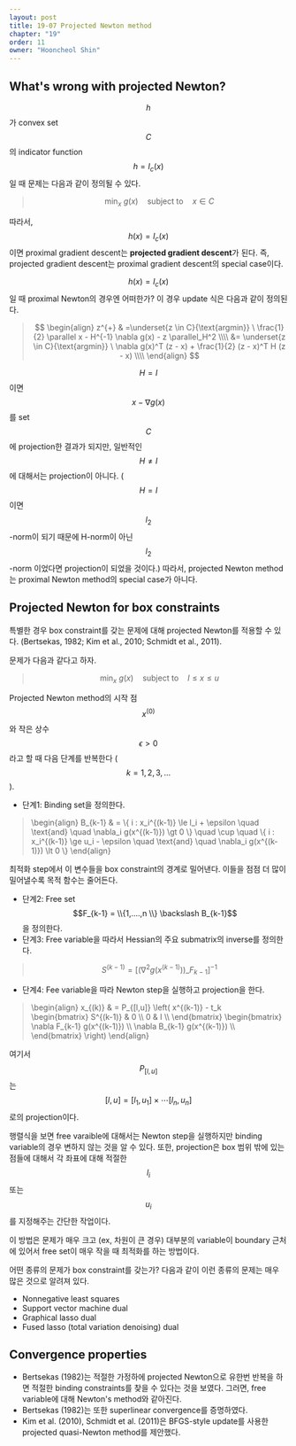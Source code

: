 ```yaml
---
layout: post
title: 19-07 Projected Newton method
chapter: "19"
order: 11
owner: "Hooncheol Shin"
---
```


## What's wrong with projected Newton?
$$h$$가 convex set $$C$$의 indicator function $$h = I_c(x)$$일 때 문제는 다음과 같이 정의될 수 있다.

>$$ \min_{x} \ g(x) \quad  \text{subject to}  \quad  x \in C$$

따라서,  $$h(x) = I_c(x)$$이면 proximal gradient descent는 **projected gradient descent**가 된다. 즉, projected gradient descent는 proximal gradient descent의 special case이다.

$$h(x) = I_c(x)$$일 때 proximal Newton의 경우엔 어떠한가? 이 경우 update 식은 다음과 같이 정의된다.

> $$
> \begin{align}
> z^{+} & =\underset{z \in C}{\text{argmin}} \ \frac{1}{2} \parallel x - H^{-1} \nabla g(x) - z \parallel_H^2  \\\\
> &= \underset{z \in C}{\text{argmin}} \ \nabla g(x)^T (z - x) + \frac{1}{2} (z - x)^T H (z - x)  \\\\
> \end{align}
> $$

$$H = I$$이면 $$x - \nabla g(x)$$를 set $$C$$에 projection한 결과가 되지만, 일반적인 $$H \neq I$$에 대해서는 projection이 아니다. ($$H = I$$이면 $$l_2$$-norm이 되기 때문에 H-norm이 아닌 $$l_2$$-norm 이었다면 projection이 되었을 것이다.) 
따라서, projected Newton method는 proximal Newton method의 special case가 아니다.

## Projected Newton for box constraints
특별한 경우 box constraint를 갖는 문제에 대해 projected Newton를 적용할 수 있다. (Bertsekas, 1982; Kim et al., 2010; Schmidt et al., 2011).

문제가 다음과 같다고 하자.

>$$ \min_{x} \ g(x) \quad  \text{subject to}  \quad  l \le x \le u $$

Projected Newton method의 시작 점 $$x^{(0)}$$와 작은 상수 $$\epsilon \gt 0$$라고 할 때  다음 단계를 반복한다 ($$k = 1, 2, 3, ...$$).

* 단계1: Binding set을 정의한다.

> \begin{align}
B_{k-1} & = \\{ i : x_i^{(k-1)} \le l_i + \epsilon \quad \text{and} \quad  \nabla_i g(x^{(k-1)}) \gt 0 \\} \quad  \cup \quad 
\\{ i : x_i^{(k-1)} \ge u_i - \epsilon  \quad \text{and} \quad  \nabla_i g(x^{(k-1)}) \lt 0 \\} 
\end{align}

최적화 step에서 이 변수들을 box constraint의 경계로 밀어낸다. 이들을 점점 더 많이 밀어낼수록 목적 함수는 줄어든다.

* 단계2: Free set $$F_{k-1} = \\{1,....,n \\} \backslash B_{k-1}$$을 정의한다.
* 단계3: Free variable을 따라서 Hessian의 주요 submatrix의 inverse를 정의한다.

>$$ S^{(k-1)} = [(\nabla^2 g(x^{(k-1)}))\_{F_{k-1}}]^{-1}$$

* 단계4: Fee variable을 따라 Newton step을 실행하고 projection을 한다.

> \begin{align}
x_{(k)} & = P_{[l,u]} \left\( x^{(k-1)} - t_k  
\begin{bmatrix}
S^{(k-1)} & 0 \\\\
0 & I \\\\
\end{bmatrix}
\begin{bmatrix}
\nabla F_{k-1} g(x^{(k-1)}) \\\\
\nabla B_{k-1} g(x^{(k-1)}) \\\\
\end{bmatrix}
\right\)
\end{align}

여기서 $$P_{[l,u]}$$는 $$[l, u] = [l_1, u_1] \times \cdots [l_n, u_n]$$로의 projection이다.

행렬식을 보면 free varaible에 대해서는 Newton step을 실행하지만 binding variable의 경우 변하지 않는 것을 알 수 있다. 또한, projection은 box 범위 밖에 있는 점들에 대해서 각 좌표에 대해 적절한 $$l_i$$ 또는 $$u_i$$를 지정해주는 간단한 작업이다.

이 방법은 문제가 매우 크고 (ex, 차원이 큰 경우) 대부분의 variable이 boundary 근처에 있어서 free set이 매우 작을 때 최적화를 하는 방법이다.

어떤 종류의 문제가 box constraint를 갖는가? 다음과 같이 이런 종류의 문제는 매우 많은 것으로 알려져 있다.

*  Nonnegative least squares
*  Support vector machine dual
*  Graphical lasso dual
*  Fused lasso (total variation denoising) dual

## Convergence properties
* Bertsekas (1982)는 적절한 가정하에 projected Newton으로 유한번 반복을 하면 적절한 binding constraints를 찾을 수 있다는 것을 보였다. 그러면, free variable에 대해 Newton's method와 같아진다.
*  Bertsekas (1982)는 또한  superlinear convergence를 증명하였다.
*  Kim et al. (2010), Schmidt et al. (2011)은 BFGS-style update를 사용한 projected quasi-Newton method를 제안했다.